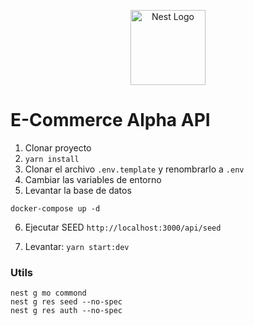 <p align="center">
  <a href="http://nestjs.com/" target="blank"><img src="https://nestjs.com/img/logo-small.svg" width="120" alt="Nest Logo" /></a>
</p>

# E-Commerce Alpha API

1. Clonar proyecto
2. ```yarn install```
3. Clonar el archivo ```.env.template``` y renombrarlo a ```.env```
4. Cambiar las variables de entorno
5. Levantar la base de datos
```
docker-compose up -d
```
6. Ejecutar SEED ```http://localhost:3000/api/seed```


7. Levantar: ```yarn start:dev``` 


### Utils
```
nest g mo commond
nest g res seed --no-spec
nest g res auth --no-spec
```